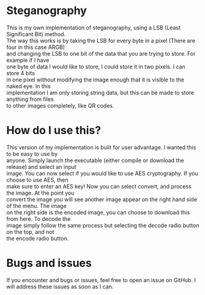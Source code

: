 # Steganography
This is my own implementation of steganography, using a LSB (Least Significant Bit) method.  
The way this works is by taking the LSB for every byte in a pixel (There are four in this case ARGB)  
and changing the LSB to one bit of the data that you are trying to store. For example if I have  
one byte of data I would like to store, I could store it in two pixels. I can store 4 bits  
in one pixel without modifying the image enough that it is visible to the naked eye. In this  
implementation I am only storing string data, but this can be made to store anything from files  
to other images completely, like QR codes.

# How do I use this?
This version of my implementation is built for user advantage. I wanted this to be easy to use by  
anyone. Simply launch the executable (either compile or download the release) and select an input  
image. You can now select if you would like to use AES cryptography. If you choose to use AES, then  
make sure to enter an AES key! Now you can select convert, and process the image. At the point you  
convert the image you will see another image appear on the right hand side of the menu. The image  
on the right side is the encoded image, you can choose to download this from here. To decode the  
image simply follow the same process but selecting the decode radio button on the top, and not  
the encode radio button.

# Bugs and issues
If you encounter and bugs or issues, feel free to open an issue on GitHub. I will address these issues as soon as I can.
